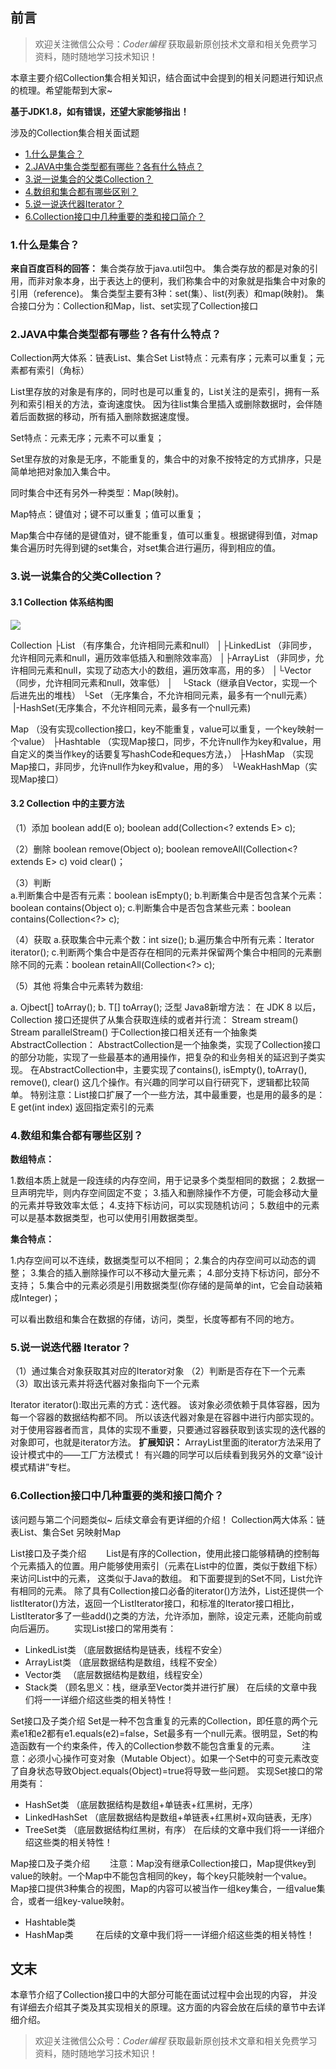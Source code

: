 ## 前言
> 欢迎关注微信公众号：*Coder编程*
> 获取最新原创技术文章和相关免费学习资料，随时随地学习技术知识！

本章主要介绍Collection集合相关知识，结合面试中会提到的相关问题进行知识点的梳理。希望能帮到大家~

**基于JDK1.8，如有错误，还望大家能够指出！**

涉及的Collection集合相关面试题
- [1.什么是集合？](#1.什么是集合？)
- [2.JAVA中集合类型都有哪些？各有什么特点？](#2.JAVA中集合类型都有哪些？各有什么特点？)
- [3.说一说集合的父类Collection？](#3.说一说集合的父类Collection？)
- [4.数组和集合都有哪些区别？](#4.数组和集合都有哪些区别？) 
- [5.说一说迭代器Iterator？](#5.说一说迭代器Iterator？)
- [6.Collection接口中几种重要的类和接口简介？](#6.Collection接口中几种重要的类和接口简介？)


### 1.什么是集合？

**来自百度百科的回答：**
    集合类存放于java.util包中。
    集合类存放的都是对象的引用，而非对象本身，出于表达上的便利，我们称集合中的对象就是指集合中对象的引用（reference)。
    集合类型主要有3种：set(集）、list(列表）和map(映射)。
    集合接口分为：Collection和Map，list、set实现了Collection接口



### 2.JAVA中集合类型都有哪些？各有什么特点？

Collection两大体系：链表List、集合Set
List特点：元素有序；元素可以重复；元素都有索引（角标）

List里存放的对象是有序的，同时也是可以重复的，List关注的是索引，拥有一系列和索引相关的方法，查询速度快。
因为往list集合里插入或删除数据时，会伴随着后面数据的移动，所有插入删除数据速度慢。

Set特点：元素无序；元素不可以重复；

Set里存放的对象是无序，不能重复的，集合中的对象不按特定的方式排序，只是简单地把对象加入集合中。

同时集合中还有另外一种类型：Map(映射)。

Map特点：键值对；键不可以重复；值可以重复；

Map集合中存储的是键值对，键不能重复，值可以重复。根据键得到值，对map集合遍历时先得到键的set集合，对set集合进行遍历，得到相应的值。



### 3.说一说集合的父类Collection？

#### 3.1 Collection 体系结构图

![](![](https://github.com/CoderMerlin/coder-programming/blob/master/src/01-java-interview/01-java-base-interview/images/01Collection.jpg?raw=true)
)

Collection
├List （有序集合，允许相同元素和null）
│├LinkedList （非同步，允许相同元素和null，遍历效率低插入和删除效率高）
│├ArrayList （非同步，允许相同元素和null，实现了动态大小的数组，遍历效率高，用的多）
│└Vector（同步，允许相同元素和null，效率低）
│　└Stack（继承自Vector，实现一个后进先出的堆栈）
└Set （无序集合，不允许相同元素，最多有一个null元素）
     |-HashSet(无序集合，不允许相同元素，最多有一个null元素)

Map （没有实现collection接口，key不能重复，value可以重复，一个key映射一个value）
├Hashtable （实现Map接口，同步，不允许null作为key和value，用自定义的类当作key的话要复写hashCode和eques方法，）
├HashMap （实现Map接口，非同步，允许null作为key和value，用的多）
└WeakHashMap（实现Map接口）

#### 3.2 Collection 中的主要方法

（1）添加
boolean add(E o);
boolean add(Collection<? extends E> c);

（2）删除
boolean remove(Object o);
boolean removeAll(Collection<? extends E> c)
void clear()；

（3）判断  
a.判断集合中是否有元素：boolean isEmpty();
b.判断集合中是否包含某个元素：boolean contains(Object o);
c.判断集合中是否包含某些元素：boolean contains(Collection<?> c);
        
（4）获取
a.获取集合中元素个数：int size();
b.遍历集合中所有元素：Iterator<E> iterator();
c.判断两个集合中是否存在相同的元素并保留两个集合中相同的元素删除不同的元素：boolean retainAll(Collection<?> c);

（5）其他
将集合中元素转为数组: 

a.    Ojbect[] toArray();
b.    <T>  T[] toArray();   泛型
Java8新增方法：
在 JDK 8 以后，Collection 接口还提供了从集合获取连续的或者并行流：
Stream<E> stream()
Stream<E> parallelStream()
于Collection接口相关还有一个抽象类AbstractCollection：
AbstractCollection是一个抽象类，实现了Collection接口的部分功能，实现了一些最基本的通用操作，把复杂的和业务相关的延迟到子类实现。
在AbstractCollection中，主要实现了contains(), isEmpty(), toArray(), remove(), clear() 这几个操作。有兴趣的同学可以自行研究下，逻辑都比较简单。
特别注意：List接口扩展了一个一些方法，其中最重要，也是用的最多的是：
E get(int index) 返回指定索引的元素


### 4.数组和集合都有哪些区别？

**数组特点：**

1.数组本质上就是一段连续的内存空间，用于记录多个类型相同的数据；
2.数据一旦声明完毕，则内存空间固定不变；
3.插入和删除操作不方便，可能会移动大量的元素并导致效率太低；
4.支持下标访问，可以实现随机访问；
5.数组中的元素可以是基本数据类型，也可以使用引用数据类型。

**集合特点：**

1.内存空间可以不连续，数据类型可以不相同；
2.集合的内存空间可以动态的调整；
3.集合的插入删除操作可以不移动大量元素；
4.部分支持下标访问，部分不支持；
5.集合中的元素必须是引用数据类型(你存储的是简单的int，它会自动装箱成Integer)；

可以看出数组和集合在数据的存储，访问，类型，长度等都有不同的地方。


### 5.说一说迭代器 Iterator？
 （1）通过集合对象获取其对应的Iterator对象
 （2）判断是否存在下一个元素
 （3）取出该元素并将迭代器对象指向下一个元素

 Iterator iterator():取出元素的方式：迭代器。
     该对象必须依赖于具体容器，因为每一个容器的数据结构都不同。
     所以该迭代器对象是在容器中进行内部实现的。
     对于使用容器者而言，具体的实现不重要，只要通过容器获取到该实现的迭代器的对象即可，也就是iterator方法。
**扩展知识：**
ArrayList里面的iterator方法采用了设计模式中的——工厂方法模式！
有兴趣的同学可以后续看到我另外的文章“设计模式精讲”专栏。

### 6.Collection接口中几种重要的类和接口简介？
该问题与第二个问题类似~ 后续文章会有更详细的介绍！
Collection两大体系：链表List、集合Set 另映射Map

List接口及子类介绍
　　List是有序的Collection，使用此接口能够精确的控制每个元素插入的位置。用户能够使用索引（元素在List中的位置，类似于数组下标）来访问List中的元素，
这类似于Java的数组。 和下面要提到的Set不同，List允许有相同的元素。 除了具有Collection接口必备的iterator()方法外，List还提供一个listIterator()方法，返回一个ListIterator接口，和标准的Iterator接口相比，
ListIterator多了一些add()之类的方法，允许添加，删除，设定元素，还能向前或向后遍历。 
　　实现List接口的常用类有：
- LinkedList类  （底层数据结构是链表，线程不安全）
- ArrayList类 （底层数据结构是数组，线程不安全）
- Vector类 　（底层数据结构是数组，线程安全）
- Stack类   （顾名思义：栈，继承至Vector类并进行扩展）
在后续的文章中我们将一一详细介绍这些类的相关特性！

Set接口及子类介绍
Set是一种不包含重复的元素的Collection，即任意的两个元素e1和e2都有e1.equals(e2)=false，Set最多有一个null元素。很明显，Set的构造函数有一个约束条件，传入的Collection参数不能包含重复的元素。 　　
注意：必须小心操作可变对象（Mutable Object）。如果一个Set中的可变元素改变了自身状态导致Object.equals(Object)=true将导致一些问题。
实现Set接口的常用类有：
- HashSet类 （底层数据结构是数组+单链表+红黑树，无序）
- LinkedHashSet （底层数据结构是数组+单链表+红黑树+双向链表，无序）
- TreeSet类 （底层数据结构红黑树，有序）
在后续的文章中我们将一一详细介绍这些类的相关特性！

Map接口及子类介绍　　
注意：Map没有继承Collection接口，Map提供key到value的映射。一个Map中不能包含相同的key，每个key只能映射一个value。
Map接口提供3种集合的视图，Map的内容可以被当作一组key集合，一组value集合，或者一组key-value映射。
- Hashtable类 
- HashMap类 　　
在后续的文章中我们将一一详细介绍这些类的相关特性！

## 文末
本章节介绍了Collection接口中的大部分可能在面试过程中会出现的内容，
并没有详细去介绍其子类及其实现相关的原理。这方面的内容会放在后续的章节中去详细介绍。

> 欢迎关注微信公众号：*Coder编程*
> 获取最新原创技术文章和相关免费学习资料，随时随地学习技术知识！
